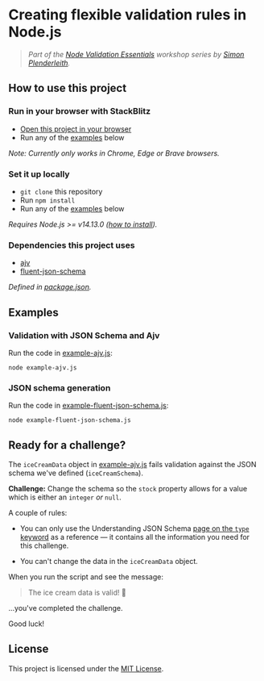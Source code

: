 # Creating flexible validation rules in Node.js

> *Part of the [Node Validation Essentials](https://lp.simonplend.com/node-validation-essentials-workshop) workshop series by [Simon Plenderleith](https://simonplend.com).*

## How to use this project

### Run in your browser with StackBlitz

- [Open this project in your browser](https://stackblitz.com/github/simonplend/creating-flexible-validation-rules)
- Run any of the [examples](#examples) below

*Note: Currently only works in Chrome, Edge or Brave browsers.*

### Set it up locally

- `git clone` this repository
- Run `npm install`
- Run any of the [examples](#examples) below

*Requires Node.js >= v14.13.0 ([how to install](https://nodejs.dev/learn/how-to-install-nodejs)).*

### Dependencies this project uses

- [ajv](https://www.npmjs.com/package/ajv)
- [fluent-json-schema](https://www.npmjs.com/package/fluent-json-schema)

*Defined in [package.json](package.json).*

## Examples

### Validation with JSON Schema and Ajv

Run the code in [example-ajv.js](example-ajv.js):

```
node example-ajv.js
```

### JSON schema generation

Run the code in [example-fluent-json-schema.js](example-fluent-json-schema.js):

```
node example-fluent-json-schema.js
```

## Ready for a challenge?

The `iceCreamData` object in [example-ajv.js](example-ajv.js) fails validation
against the JSON schema we've defined (`iceCreamSchema`).

**Challenge:** Change the schema so the `stock` property allows for
a value which is either an `integer` *or* `null`.

A couple of rules:

- You can only use the Understanding JSON Schema [page on the `type` keyword](https://json-schema.org/understanding-json-schema/reference/type.html) as a reference — it contains all the information you need for this challenge.
<!-- Wayback Machine snapshot: https://web.archive.org/web/20211105133308/https://json-schema.org/understanding-json-schema/reference/type.html -->
- You can't change the data in the `iceCreamData` object.

When you run the script and see the message:

> The ice cream data is valid! 🍨

...you've completed the challenge.

Good luck!

## License

This project is licensed under the [MIT License](LICENSE.md).
